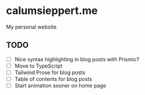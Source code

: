 # calumsieppert.me

My personal website

## TODO

-   [ ] Nice syntax highlighting in blog posts with Prismic?
-   [ ] Move to TypeScript
-   [ ] Tailwind Prose for blog posts
-   [ ] Table of contents for blog posts
-   [ ] Start animation sooner on home page
